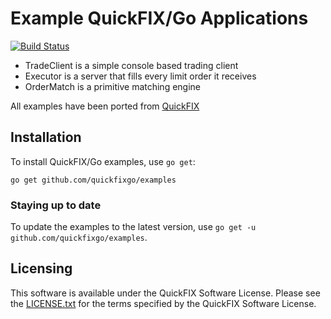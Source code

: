 Example QuickFIX/Go Applications
================================

[![Build Status](https://travis-ci.org/quickfixgo/examples.svg?branch=master)](https://travis-ci.org/quickfixgo/examples)

* TradeClient is a simple console based trading client
* Executor is a server that fills every limit order it receives
* OrderMatch is a primitive matching engine 

All examples have been ported from [QuickFIX](http://quickfixengine.org)

Installation
------------

To install QuickFIX/Go examples, use `go get`:

```
go get github.com/quickfixgo/examples
```

### Staying up to date

To update the examples to the latest version, use `go get -u github.com/quickfixgo/examples`.

Licensing
---------

This software is available under the QuickFIX Software License. Please see the [LICENSE.txt](https://github.com/quickfixgo/examples/blob/master/LICENSE.txt) for the terms specified by the QuickFIX Software License.

